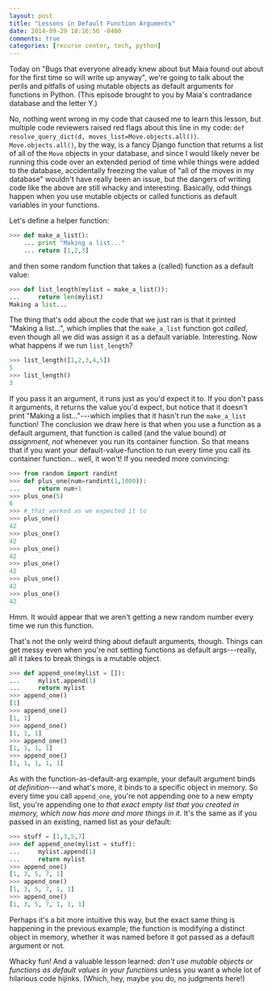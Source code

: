 ```yaml
---
layout: post
title: "Lessons in Default Function Arguments"
date: 2014-09-29 18:16:56 -0400
comments: true
categories: [recurse center, tech, python]
---
```

Today on "Bugs that everyone already knew about but Maia found out about for the first time so will write up anyway", we're going to talk about the perils and pitfalls of using mutable objects as default arguments for functions in Python. (This episode brought to you by Maia's contradance database and the letter Y.)

No, nothing went wrong in my code that caused me to learn this lesson, but multiple code reviewers raised red flags about this line in my code: `def resolve_query_dict(d, moves_list=Move.objects.all())`. `Move.objects.all()`, by the way, is a fancy Django function that returns a list of all of the `Move` objects in your database, and since I would likely never be running this code over an extended period of time while things were added to the database, accidentally freezing the value of "all of the moves in my database" wouldn't have really been an issue, but the dangers of writing code like the above are still whacky and interesting. Basically, odd things happen when you use mutable objects or called functions as default variables in your functions.<!-- more -->

Let's define a helper function:

```python
>>> def make_a_list():
    ... print "Making a list..."
    ... return [1,2,3]
```

and then some random function that takes a (called) function as a default value:

```python
>>> def list_length(mylist = make_a_list()):
...     return len(mylist)
Making a list...
```

The thing that's odd about the code that we just ran is that it printed "Making a list...", which implies that the `make_a_list` function got *called*, even though all we did was assign it as a default variable. Interesting. Now what happens if we run `list_length`?

```python
>>> list_length([1,2,3,4,5])
5
>>> list_length()
3
```

If you pass it an argument, it runs just as you'd expect it to. If you don't pass it arguments, it returns the value you'd expect, but notice that it doesn't print "Making a list..."---which implies that it hasn't run the `make_a_list` function! The conclusion we draw here is that when you use a function as a default argument, that function is called (and the value bound) *at assignment*, *not* whenever you run its container function. So that means that if you want your default-value-function to run every time you call its container function... well, it won't! If you needed more convincing:

```python
>>> from random import randint
>>> def plus_one(num=randint(1,1000)):
...     return num+1
>>> plus_one(5)
6
>>> # that worked as we expected it to
>>> plus_one()
42
>>> plus_one()
42
>>> plus_one()
42
>>> plus_one()
42
>>> plus_one()
42
>>> plus_one()
42
```

Hmm. It would appear that we aren't getting a new random number every time we run this function.

That's not the only weird thing about default arguments, though. Things can get messy even when you're not setting functions as default args---really, all it takes to break things is a mutable object.

```python
>>> def append_one(mylist = []):
...     mylist.append(1)
...     return mylist
>>> append_one()
[1]
>>> append_one()
[1, 1]
>>> append_one()
[1, 1, 1]
>>> append_one()
[1, 1, 1, 1]
>>> append_one()
[1, 1, 1, 1, 1]
```

As with the function-as-default-arg example, your default argument binds *at definition*---and what's more, it binds to a specific object in memory. So every time you call `append_one`, you're not appending one to a new empty list, you're appending one to *that exact empty list that you created in memory, which now has more and more things in it*. It's the same as if you passed in an existing, named list as your default:

```python
>>> stuff = [1,3,5,7]
>>> def append_one(mylist = stuff):
...     mylist.append(1)
...     return mylist
>>> append_one()
[1, 3, 5, 7, 1]
>>> append_one()
[1, 3, 5, 7, 1, 1]
>>> append_one()
[1, 3, 5, 7, 1, 1, 1]
```

Perhaps it's a bit more intuitive this way, but the exact same thing is happening in the previous example; the function is modifying a distinct object in memory, whether it was named before it got passed as a default argument or not.

Whacky fun! And a valuable lesson learned: *don't use mutable objects or functions as default values in your functions* unless you want a whole lot of hilarious code hijinks. (Which, hey, maybe you do, no judgments here!)
